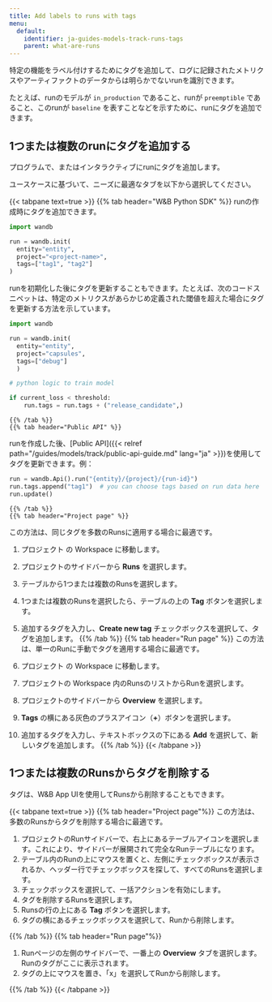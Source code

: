 ```yaml
---
title: Add labels to runs with tags
menu:
  default:
    identifier: ja-guides-models-track-runs-tags
    parent: what-are-runs
---
```


特定の機能をラベル付けするためにタグを追加して、ログに記録されたメトリクスやアーティファクトのデータからは明らかでないrunを識別できます。

たとえば、runのモデルが `in_production` であること、runが `preemptible` であること、このrunが `baseline` を表すことなどを示すために、runにタグを追加できます。

## 1つまたは複数のrunにタグを追加する

プログラムで、またはインタラクティブにrunにタグを追加します。

ユースケースに基づいて、ニーズに最適なタブを以下から選択してください。

{{< tabpane text=true >}}
    {{% tab header="W&B Python SDK" %}}
runの作成時にタグを追加できます。

```python
import wandb

run = wandb.init(
  entity="entity",
  project="<project-name>",
  tags=["tag1", "tag2"]
)
```

runを初期化した後にタグを更新することもできます。たとえば、次のコードスニペットは、特定のメトリクスがあらかじめ定義された閾値を超えた場合にタグを更新する方法を示しています。

```python
import wandb

run = wandb.init(
  entity="entity", 
  project="capsules", 
  tags=["debug"]
  )

# python logic to train model

if current_loss < threshold:
    run.tags = run.tags + ("release_candidate",)
```
    {{% /tab %}}
    {{% tab header="Public API" %}}
runを作成した後、[Public API]({{< relref path="/guides/models/track/public-api-guide.md" lang="ja" >}})を使用してタグを更新できます。例：

```python
run = wandb.Api().run("{entity}/{project}/{run-id}")
run.tags.append("tag1")  # you can choose tags based on run data here
run.update()
```
    {{% /tab %}}
    {{% tab header="Project page" %}}
この方法は、同じタグを多数のRunsに適用する場合に最適です。

1. プロジェクト の Workspace に移動します。
2. プロジェクトのサイドバーから **Runs** を選択します。
3. テーブルから1つまたは複数のRunsを選択します。
4. 1つまたは複数のRunsを選択したら、テーブルの上の **Tag** ボタンを選択します。
5. 追加するタグを入力し、**Create new tag** チェックボックスを選択して、タグを追加します。
    {{% /tab %}}
    {{% tab header="Run page" %}}
この方法は、単一のRunに手動でタグを適用する場合に最適です。

1. プロジェクト の Workspace に移動します。
2. プロジェクトの Workspace 内のRunsのリストからRunを選択します。
3. プロジェクトのサイドバーから **Overview** を選択します。
4. **Tags** の横にある灰色のプラスアイコン（**+**）ボタンを選択します。
5. 追加するタグを入力し、テキストボックスの下にある **Add** を選択して、新しいタグを追加します。
    {{% /tab %}}
{{< /tabpane >}}

## 1つまたは複数のRunsからタグを削除する

タグは、W&B App UIを使用してRunsから削除することもできます。

{{< tabpane text=true >}}
{{% tab header="Project page"%}}
この方法は、多数のRunsからタグを削除する場合に最適です。

1. プロジェクトのRunサイドバーで、右上にあるテーブルアイコンを選択します。これにより、サイドバーが展開されて完全なRunテーブルになります。
2. テーブル内のRunの上にマウスを置くと、左側にチェックボックスが表示されるか、ヘッダー行でチェックボックスを探して、すべてのRunsを選択します。
3. チェックボックスを選択して、一括アクションを有効にします。
4. タグを削除するRunsを選択します。
5. Runsの行の上にある **Tag** ボタンを選択します。
6. タグの横にあるチェックボックスを選択して、Runから削除します。

{{% /tab %}}
{{% tab header="Run page"%}}

1. Runページの左側のサイドバーで、一番上の **Overview** タブを選択します。Runのタグがここに表示されます。
2. タグの上にマウスを置き、「x」を選択してRunから削除します。

{{% /tab %}}
{{< /tabpane >}}
